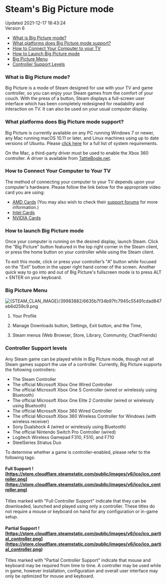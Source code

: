 # Steam's Big Picture mode
Updated 2021-12-17 18:43:24  
Version 6  

* [What is Big Picture mode?](#what)
* [What platforms does Big Picture mode support?](#platforms)
* [How to Connect Your Computer to your TV](#connect)
* [How to Launch Big Picture mode](#how)
* [Big Picture Menu](#menu)
* [Controller Support Levels](#controller)
  
  
  
###  **What is Big Picture mode?**
Big Picture is a mode of Steam designed for use with your TV and game controller, so you can enjoy your Steam games from the comfort of your couch. With the press of a button, Steam displays a full-screen user interface which has been completely redesigned for readability and interaction on TV. It can also be used on your usual computer display.  
  
  
  
### **What platforms does Big Picture mode support?**
Big Picture is currently available on any PC running Windows 7 or newer, any Mac running macOS 10.11 or later, and Linux machines using up to date versions of Ubuntu. Please [click here](http://store.steampowered.com/bigpicture) for a full list of system requirements.  
  
On the Mac, a third-party driver must be used to enable the Xbox 360 controller. A driver is available from [TattieBogle.net](http://tattiebogle.net/index.php/ProjectRoot/Xbox360Controller/OsxDriver).  
  
  
  
### **How to Connect Your Computer to Your TV**
The method of connecting your computer to your TV depends upon your computer's hardware. Please follow the link below for the appropriate video card you are using:  
* [AMD Cards](https://www.amd.com/en/support/contact) (You may also wish to check their [support forums](https://community.amd.com/t5/support-forums/ct-p/supprtforums) for more information.)
* [Intel Cards](https://www.intel.com/content/www/us/en/support.html)
* [NVIDIA Cards](http://nvidia.custhelp.com/app/answers/detail/a_id/2593/session/L3RpbWUvMTM1NDczMTM3My9zaWQvX2Vsc2dfY2w%3D)
  
  
  
  
### **How to launch Big Picture mode**
Once your computer is running on the desired display, launch Steam. Click the "Big Picture" button featured in the top right corner in the Steam client, or press the home button on your controller while using the Steam client.  
  
To exit this mode, click or press your controller’s "A" button while focused on the "Exit" button in the upper right hand corner of the screen. Another quick way to go into and out of Big Picture's fullscreen mode is to press ALT + ENTER on your keyboard.  
  
  
  
### **Big Picture Menu**
    
![{STEAM_CLAN_IMAGE}/39983882/6635b7f34b97fc7945c55491cdad847eb6d259c9.png]({STEAM_CLAN_IMAGE}/39983882/6635b7f34b97fc7945c55491cdad847eb6d259c9.png)  
  
1. Your Profile  
  
2. Manage Downloads button, Settings, Exit button, and the Time,  
  
3. Steam menus (Web Browser, Store, Library, Community, Chat/Friends)  
  
  
  
### **Controller Support levels**
Any Steam game can be played while in Big Picture mode, though not all Steam games support the use of a controller. Currently, Big Picture supports the following controllers:  
*  The Steam Controller
*  The official Microsoft Xbox One Wired Controller
*  The official Microsoft Xbox One S Controller (wired or wirelessly using Bluetooth)
*  The official Microsoft Xbox One Elite 2 Controller (wired or wirelessly using Bluetooth)
*  The official Microsoft Xbox 360 Wired Controller
*  The official Microsoft Xbox 360 Wireless Controller for Windows (with wireless receiver)
*  Sony Dualshock 4 (wired or wirelessly using Bluetooth)
*  The official Nintendo Switch Pro Controller (wired)
*  Logitech Wireless Gamepad F310, F510, and F710
*  SteelSeries Stratus Duo
  
To determine whether a game is controller-enabled, please refer to the following tags:  
  
#### Full Support ![https://store.cloudflare.steamstatic.com/public/images/v6/ico/ico_controller.png](https://store.cloudflare.steamstatic.com/public/images/v6/ico/ico_controller.png)
Titles marked with "Full Controller Support" indicate that they can be downloaded, launched and played using only a controller.  These titles do not require a mouse or keyboard on hand for any configuration or in-game setup.  
  
#### Partial Support ![https://store.cloudflare.steamstatic.com/public/images/v6/ico/ico_partial_controller.png](https://store.cloudflare.steamstatic.com/public/images/v6/ico/ico_partial_controller.png)
Titles marked with "Partial Controller Support" indicate that mouse and keyboard may be required from time to time.  A controller may be used while in game, however installation,  configuration and overall user interface may only be optimized for mouse and keyboard.